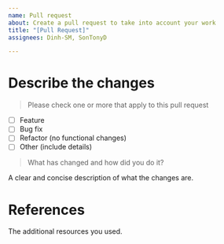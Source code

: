 ```yaml
---
name: Pull request
about: Create a pull request to take into account your work
title: "[Pull Request]"
assignees: Dinh-SM, SonTonyD

---
```


# **Describe the changes**

> Please check one or more that apply to this pull request

* [ ] Feature
* [ ] Bug fix
* [ ] Refactor (no functional changes)
* [ ] Other (include details)

> What has changed and how did you do it?

A clear and concise description of what the changes are.

# **References**

The additional resources you used.
